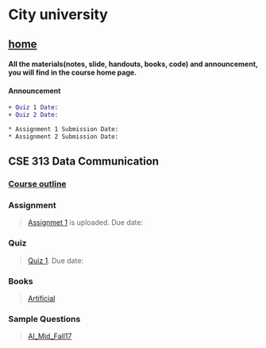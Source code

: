 # City university

## [home](https://suptaphilip.github.io/)


#### All the materials(notes, slide, handouts, books, code) and announcement, you will find in the course home page.
#### Announcement

```diff
+ Quiz 1 Date: 
+ Quiz 2 Date: 

* Assignment 1 Submission Date:
* Assignment 2 Submission Date:


```



## CSE 313 Data Communication


### [Course outline](https://github.com/suptaphilip/Data-Communication/raw/Theory/CSE%20313%20Data%20Communication.pdf)


 
### Assignment
> [Assignmet 1]() is uploaded. Due date: 

### Quiz
> [Quiz 1](). Due date: 


### Books
> [Artificial ]()




### Sample Questions

>[AI_Mid_Fall17]()


